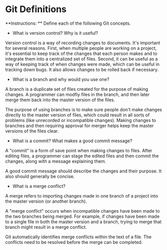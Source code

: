 # Git Definitions

**Instructions: ** Define each of the following Git concepts.

* What is version control?  Why is it useful?

Version control is a way of recording changes to documents.  It's important for several reasons.  First, when multiple people are working on a project, it's essential to keep track of the changes that each person makes and to integrate them into a centralized set of files.  Second, it can be useful as a way of keeping track of when changes were made, which can be useful in tracking down bugs.  It also allows changes to be rolled back if necessary.

* What is a branch and why would you use one?

A branch is a duplicate set of files created for the purpose of making changes.  A programmer can modfiy files in the branch, and then later merge them back into the master version of the files.

The purpose of using branches is to make sure people don't make changes directly to the master version of files, which could result in all sorts of problems (like unrecorded or incompatible changes).  Making changes to branches and then requiring approval for merger helps keep the master versions of the files clear.

* What is a commit? What makes a good commit message?

A "commit" is a form of save point when making changes to files.  After editing files, a programmer can stage the edited files and then commit the changes, along with a message explaining them.

A good commit message should describe the changes and their purpose.  It also should generally be concise.

* What is a merge conflict?

A merge refers to importing changes made in one branch of a project into the master version (or another branch).

A "merge conflict" occurs when incompatible changes have been made to the two branches being merged.  For example, if changes have been made to a single file in both the master version and a branch, trying to merge that branch might result in a merge conflict.

Git automatically identifies merge conflicts within the text of a file.  The conflicts need to be resolved before the merge can be completed.